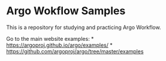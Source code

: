 # Argo Wokflow Samples
This is a repository for studying and practicing Argo Workflow.

Go to the main website examples:
    * https://argoproj.github.io/argo/examples/
    * https://github.com/argoproj/argo/tree/master/examples
